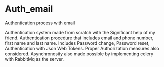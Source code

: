 # Auth_email
Authentication process with email

Authentication system made from scratch with the Significant help of my friend.
Authentication procedure that includes email and phone number, first name and last name.
Includes Password change, Password reset, Authentication with Json Web Tokens.
Proper Authorization measures also considered.
Asynchronosity also made possible by implementing celery with RabbitMq as the server.

